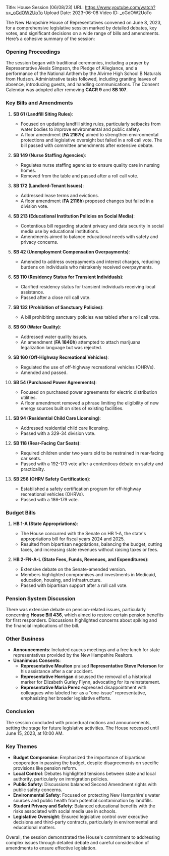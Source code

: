 Title: House Session (06/08/23)
URL: https://www.youtube.com/watch?v=_oGdOW2UoTo
Upload Date: 2023-06-08
Video ID: _oGdOW2UoTo

The New Hampshire House of Representatives convened on June 8, 2023, for a comprehensive legislative session marked by detailed debates, key votes, and significant decisions on a wide range of bills and amendments. Here’s a cohesive summary of the session:

### **Opening Proceedings**
The session began with traditional ceremonies, including a prayer by Representative Alexis Simpson, the Pledge of Allegiance, and a performance of the National Anthem by the Alvirne High School B Naturals from Hudson. Administrative tasks followed, including granting leaves of absence, introducing guests, and handling communications. The Consent Calendar was adopted after removing **CACR 9** and **SB 107**.

### **Key Bills and Amendments**
1. **SB 61 (Landfill Siting Rules)**:
   - Focused on updating landfill siting rules, particularly setbacks from water bodies to improve environmental and public safety.
   - A floor amendment (**FA 2167h**) aimed to strengthen environmental protections and legislative oversight but failed in a roll call vote. The bill passed with committee amendments after extensive debate.

2. **SB 149 (Nurse Staffing Agencies)**:
   - Regulates nurse staffing agencies to ensure quality care in nursing homes.
   - Removed from the table and passed after a roll call vote.

3. **SB 172 (Landlord-Tenant Issues)**:
   - Addressed lease terms and evictions.
   - A floor amendment (**FA 2116h**) proposed changes but failed in a division vote.

4. **SB 213 (Educational Institution Policies on Social Media)**:
   - Contentious bill regarding student privacy and data security in social media use by educational institutions.
   - Amendments aimed to balance educational needs with safety and privacy concerns.

5. **SB 42 (Unemployment Compensation Overpayments)**:
   - Amended to address overpayments and interest charges, reducing burdens on individuals who mistakenly received overpayments.

6. **SB 110 (Residency Status for Transient Individuals)**:
   - Clarified residency status for transient individuals receiving local assistance.
   - Passed after a close roll call vote.

7. **SB 132 (Prohibition of Sanctuary Policies)**:
   - A bill prohibiting sanctuary policies was tabled after a roll call vote.

8. **SB 60 (Water Quality)**:
   - Addressed water quality issues.
   - An amendment (**FA 1840h**) attempted to attach marijuana legalization language but was rejected.

9. **SB 160 (Off-Highway Recreational Vehicles)**:
   - Regulated the use of off-highway recreational vehicles (OHRVs).
   - Amended and passed.

10. **SB 54 (Purchased Power Agreements)**:
    - Focused on purchased power agreements for electric distribution utilities.
    - A floor amendment removed a phrase limiting the eligibility of new energy sources built on sites of existing facilities.

11. **SB 94 (Residential Child Care Licensing)**:
    - Addressed residential child care licensing.
    - Passed with a 329-34 division vote.

12. **SB 118 (Rear-Facing Car Seats)**:
    - Required children under two years old to be restrained in rear-facing car seats.
    - Passed with a 192-173 vote after a contentious debate on safety and practicality.

13. **SB 256 (OHRV Safety Certification)**:
    - Established a safety certification program for off-highway recreational vehicles (OHRVs).
    - Passed with a 186-179 vote.

### **Budget Bills**
1. **HB 1-A (State Appropriations)**:
   - The House concurred with the Senate on HB 1-A, the state's appropriations bill for fiscal years 2024 and 2025.
   - Resulted from bipartisan negotiations, balancing the budget, cutting taxes, and increasing state revenues without raising taxes or fees.

2. **HB 2-FN-A-L (State Fees, Funds, Revenues, and Expenditures)**:
   - Extensive debate on the Senate-amended version.
   - Members highlighted compromises and investments in Medicaid, education, housing, and infrastructure.
   - Passed with bipartisan support after a roll call vote.

### **Pension System Discussion**
There was extensive debate on pension-related issues, particularly concerning **House Bill 436**, which aimed to restore certain pension benefits for first responders. Discussions highlighted concerns about spiking and the financial implications of the bill.

### **Other Business**
- **Announcements**: Included caucus meetings and a free lunch for state representatives provided by the New Hampshire Realtors.
- **Unanimous Consents**:
  - **Representative Moulton** praised **Representative Steve Peterson** for his assistance after a car accident.
  - **Representative Horrigan** discussed the removal of a historical marker for Elizabeth Gurley Flynn, advocating for its reinstatement.
  - **Representative Maria Perez** expressed disappointment with colleagues who labeled her as a "one-issue" representative, emphasizing her broader legislative efforts.

### **Conclusion**
The session concluded with procedural motions and announcements, setting the stage for future legislative activities. The House recessed until June 15, 2023, at 10:00 AM.

### **Key Themes**
- **Budget Compromise**: Emphasized the importance of bipartisan cooperation in passing the budget, despite disagreements on specific provisions like pension reform.
- **Local Control**: Debates highlighted tensions between state and local authority, particularly on immigration policies.
- **Public Safety**: Discussions balanced Second Amendment rights with public safety concerns.
- **Environmental Safety**: Focused on protecting New Hampshire's water sources and public health from potential contamination by landfills.
- **Student Privacy and Safety**: Balanced educational benefits with the risks associated with social media use in schools.
- **Legislative Oversight**: Ensured legislative control over executive decisions and third-party contracts, particularly in environmental and educational matters.

Overall, the session demonstrated the House's commitment to addressing complex issues through detailed debate and careful consideration of amendments to ensure effective legislation.